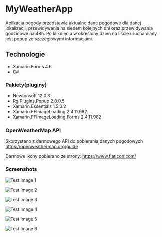 # MyWeatherApp
Aplikacja pogody przedstawia aktualne dane pogodowe dla danej lokalizacji, przewidywania na siedem kolejnych dni oraz przewidywania godzinowe na 48h. Po kliknięciu w określony dzień na liście uruchamiany jest popup ze szczegłówymi informacjami.
## Technologie
* Xamarin.Forms 4.6
* C#
### Pakiety(pluginy)
* Newtonsoft 12.0.3
* Rg.Plugins.Popup 2.0.0.5
* Xamarin.Essentials 1.5.3.2
* Xamarin.FFImageLoading 2.4.11.982
* Xamarin.FFImageLoading.Forms 2.4.11.982
### OpenWeatherMap API
Skorzystano z darmowego API do pobierania danych pogodowych
https://openweathermap.org/guide

Darmowe ikony pobierano ze strony:
https://www.flaticon.com/

### Screenshots
![Test Image 1](screenshots/screenshot_1.jpg)

![Test Image 2](screenshots/screenshot_2.jpg)

![Test Image 3](screenshots/screenshot_3.jpg)

![Test Image 4](screenshots/screenshot_4.jpg)

![Test Image 5](screenshots/screenshot_5.jpg)

![Test Image 6](screenshots/screenshot_6.jpg)